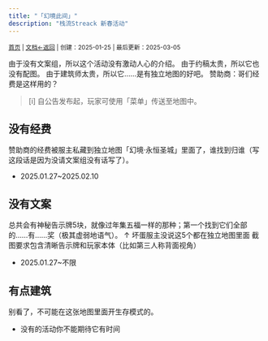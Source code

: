 ```yaml
---
title: "「幻境此间」"
description: "栈流Streack 新春活动"
---
```

<small id="old_menu"><a href="/Streack/">首页</a> | <a href="/Streack/doc/">文档</a></small><small><a href="../../">←返回</a> |
 创建：2025-01-25 | 最后更新：2025-03-05</small><br>

由于没有文案组，所以这个活动没有激动人心的介绍。
由于约稿太贵，所以它也没有配图。
由于建筑师太贵，所以它……是有独立地图的好吧。
赞助商：哥们经费是这样用的？

> [i] 自公告发布起，玩家可使用「菜单」传送至地图中。

## 没有经费
赞助商的经费被服主私藏到独立地图「幻境·永恒圣城」里面了，谁找到归谁（写这段话是因为没请文案组没有话写了）。
* 2025.01.27~2025.02.10

## 没有文案
总共会有神秘告示牌5块，就像过年集五福一样的那种；第一个找到它们全部的……有……奖（极其虚弱地语气）。
↑ 坏蛋服主没说这5个都在独立地图里面
截图要求包含清晰告示牌和玩家本体（比如第三人称背面视角）
* 2025.01.27~不限

## 有点建筑
别看了，不可能在这张地图里面开生存模式的。
* 没有的活动你不能期待它有时间

<script src="https://rs.kdxiaoyi.top/res/scripts/js/sober@1.0.6.min.js"></script><script src="https://mc.kdxiaoyi.top/Streack/_page/js/pmd.js"></script><script src="https://rs.kdxiaoyi.top/res/scripts/js/pmd-reRender.min.js"></script>